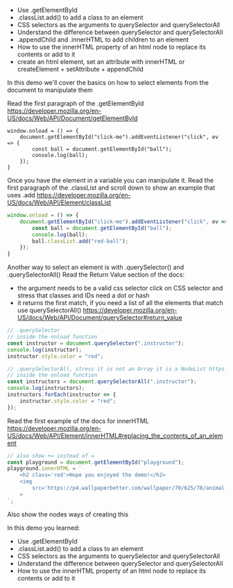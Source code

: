 - Use .getElementById 
- .classList.add() to add a class to an element
- CSS selectors as the arguments to querySelector and querySelectorAll 
- Understand the difference between querySelector and querySelectorAll 
- .appendChild and .innerHTML to add children to an element
- How to use the innerHTML property of an html node to replace its contents or add to it 
- create an html element, set an attribute with innerHTML or createElement + setAttribute + appendChild

In this demo we'll cover the basics on how to select elements from the document to manipulate them

Read the first paragraph of the .getElementById https://developer.mozilla.org/en-US/docs/Web/API/Document/getElementById

```JS
window.onload = () => {
    document.getElementById("click-me").addEventListener("click", ev => {
        const ball = document.getElementById("ball");
        console.log(ball);
    });
}
```

Once you have the element in a variable you can manipulate it.
Read the first paragraph of the .classList and scroll down to show an example that uses .add https://developer.mozilla.org/en-US/docs/Web/API/Element/classList

```js
window.onload = () => {
    document.getElementById("click-me").addEventListener("click", ev => {
        const ball = document.getElementById("ball");
        console.log(ball);
        ball.classList.add("red-ball");
    });
}
```

Another way to select an element is with .querySelector() and .querySelectorAll()
Read the Return Value section of the docs:
- the argument needs to be a valid css selector click on CSS selector and stress that classes and IDs  need a dot or hash
- it returns the first match, if you need a list of all the elements that match use querySelectorAll()
https://developer.mozilla.org/en-US/docs/Web/API/Document/querySelector#return_value

```js
// .querySelector
// inside the onload function
const instructor = document.querySelector(".instructor");
console.log(instructor);
instructor.style.color = "red";
```

```js
// .querySelectorAll, stress it is not an Array it is a NodeList https://developer.mozilla.org/en-US/docs/Web/API/NodeList
// inside the onload function
const instructors = document.querySelectorAll(".instructor");
console.log(instructors);
instructors.forEach(instructor => {
    instructor.style.color = "red";
});
```

Read the first example of the docs for innerHTML https://developer.mozilla.org/en-US/docs/Web/API/Element/innerHTML#replacing_the_contents_of_an_element

```js
// also show += instead of =
const playground = document.getElementById("playground");
playground.innerHTML = `
    <h2 class='red'>Hope you enjoyed the demo!</h2>
    <img 
        src='https://p4.wallpaperbetter.com/wallpaper/70/625/78/animal-baby-cute-dog-wallpaper-preview.jpg'
    >
`;
```
Also show the nodes ways of creating this

In this demo you learned:
- Use .getElementById 
- .classList.add() to add a class to an element
- CSS selectors as the arguments to querySelector and querySelectorAll 
- Understand the difference between querySelector and querySelectorAll 
- How to use the innerHTML property of an html node to replace its contents or add to it 